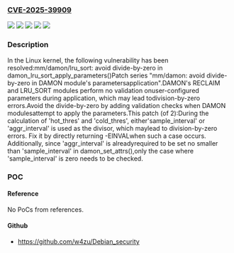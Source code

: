 ### [CVE-2025-39909](https://cve.mitre.org/cgi-bin/cvename.cgi?name=CVE-2025-39909)
![](https://img.shields.io/static/v1?label=Product&message=Linux&color=blue)
![](https://img.shields.io/static/v1?label=Version&message=&color=brightgreen)
![](https://img.shields.io/static/v1?label=Version&message=40e983cca9274e177bd5b9379299b44d9536ac68%20&color=brightgreen)
![](https://img.shields.io/static/v1?label=Version&message=6.0%20&color=brightgreen)
![](https://img.shields.io/static/v1?label=Vulnerability&message=n%2Fa&color=blue)

### Description

In the Linux kernel, the following vulnerability has been resolved:mm/damon/lru_sort: avoid divide-by-zero in damon_lru_sort_apply_parameters()Patch series "mm/damon: avoid divide-by-zero in DAMON module's parametersapplication".DAMON's RECLAIM and LRU_SORT modules perform no validation onuser-configured parameters during application, which may lead todivision-by-zero errors.Avoid the divide-by-zero by adding validation checks when DAMON modulesattempt to apply the parameters.This patch (of 2):During the calculation of 'hot_thres' and 'cold_thres', either'sample_interval' or 'aggr_interval' is used as the divisor, which maylead to division-by-zero errors.  Fix it by directly returning -EINVALwhen such a case occurs.  Additionally, since 'aggr_interval' is alreadyrequired to be set no smaller than 'sample_interval' in damon_set_attrs(),only the case where 'sample_interval' is zero needs to be checked.

### POC

#### Reference
No PoCs from references.

#### Github
- https://github.com/w4zu/Debian_security

